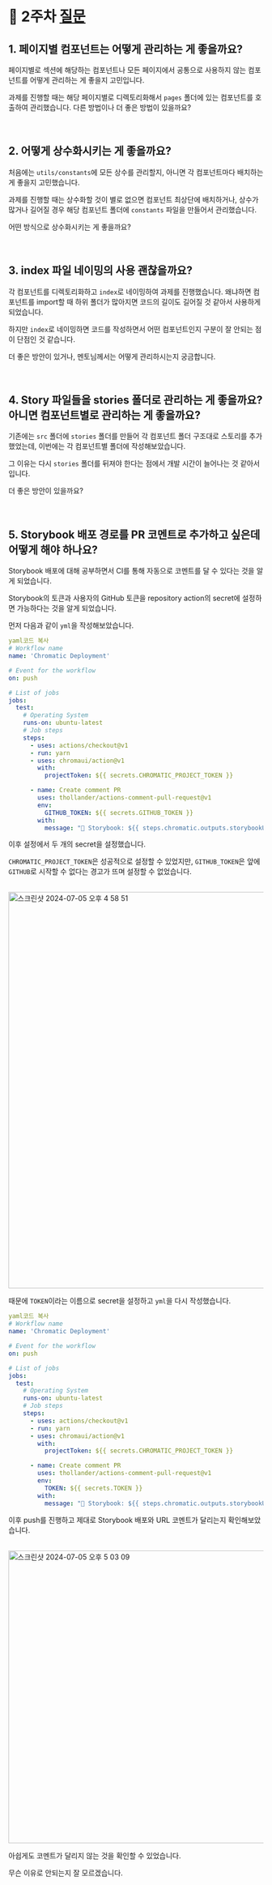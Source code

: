 # 🤔 2주차 [질문](https://kibong.notion.site/23645b1895664279856437d57eda9a83?pvs=4)

## 1. 페이지별 컴포넌트는 어떻게 관리하는 게 좋을까요?

페이지별로 섹션에 해당하는 컴포넌트나 모든 페이지에서 공통으로 사용하지 않는 컴포넌트를 어떻게 관리하는 게 좋을지 고민입니다.

과제를 진행할 때는 해당 페이지별로 디렉토리화해서 `pages` 폴더에 있는 컴포넌트를 호출하여 관리했습니다. 다른 방법이나 더 좋은 방법이 있을까요?

<br />

## 2. 어떻게 상수화시키는 게 좋을까요?

처음에는 `utils/constants`에 모든 상수를 관리할지, 아니면 각 컴포넌트마다 배치하는 게 좋을지 고민했습니다.

과제를 진행할 때는 상수화할 것이 별로 없으면 컴포넌트 최상단에 배치하거나, 상수가 많거나 길어질 경우 해당 컴포넌트 폴더에 `constants` 파일을 만들어서 관리했습니다.

어떤 방식으로 상수화시키는 게 좋을까요?

<br />

## 3. index 파일 네이밍의 사용 괜찮을까요?

각 컴포넌트를 디렉토리화하고 `index`로 네이밍하여 과제를 진행했습니다. 왜냐하면 컴포넌트를 import할 때 하위 폴더가 많아지면 코드의 길이도 길어질 것 같아서 사용하게 되었습니다.

하지만 `index`로 네이밍하면 코드를 작성하면서 어떤 컴포넌트인지 구분이 잘 안되는 점이 단점인 것 같습니다.

더 좋은 방안이 있거나, 멘토님께서는 어떻게 관리하시는지 궁금합니다.

<br />

## 4. Story 파일들을 stories 폴더로 관리하는 게 좋을까요? 아니면 컴포넌트별로 관리하는 게 좋을까요?

기존에는 `src` 폴더에 `stories` 폴더를 만들어 각 컴포넌트 폴더 구조대로 스토리를 추가했었는데, 이번에는 각 컴포넌트별 폴더에 작성해보았습니다.

그 이유는 다시 `stories` 폴더를 뒤져야 한다는 점에서 개발 시간이 늘어나는 것 같아서입니다.

더 좋은 방안이 있을까요?

<br />

## 5. Storybook 배포 경로를 PR 코멘트로 추가하고 싶은데 어떻게 해야 하나요?

Storybook 배포에 대해 공부하면서 CI를 통해 자동으로 코멘트를 달 수 있다는 것을 알게 되었습니다.

Storybook의 토큰과 사용자의 GitHub 토큰을 repository action의 secret에 설정하면 가능하다는 것을 알게 되었습니다.

먼저 다음과 같이 `yml`을 작성해보았습니다.

```yaml
yaml코드 복사
# Workflow name
name: 'Chromatic Deployment'

# Event for the workflow
on: push

# List of jobs
jobs:
  test:
    # Operating System
    runs-on: ubuntu-latest
    # Job steps
    steps:
      - uses: actions/checkout@v1
      - run: yarn
      - uses: chromaui/action@v1
        with:
          projectToken: ${{ secrets.CHROMATIC_PROJECT_TOKEN }}

      - name: Create comment PR
        uses: thollander/actions-comment-pull-request@v1
        env:
          GITHUB_TOKEN: ${{ secrets.GITHUB_TOKEN }}
        with:
          message: "🚀 Storybook: ${{ steps.chromatic.outputs.storybookUrl }}"

```

이후 설정에서 두 개의 secret을 설정했습니다.

`CHROMATIC_PROJECT_TOKEN`은 성공적으로 설정할 수 있었지만, `GITHUB_TOKEN`은 앞에 `GITHUB`로 시작할 수 없다는 경고가 뜨며 설정할 수 없었습니다.

<br />

<img width="783" alt="스크린샷 2024-07-05 오후 4 58 51" src="https://github.com/kang-kibong/kang-kibong/assets/33623123/2fac34f7-9363-42ed-9347-2a9d3c29156b">

<br />


때문에 `TOKEN`이라는 이름으로 secret을 설정하고 `yml`을 다시 작성했습니다.

```yaml
yaml코드 복사
# Workflow name
name: 'Chromatic Deployment'

# Event for the workflow
on: push

# List of jobs
jobs:
  test:
    # Operating System
    runs-on: ubuntu-latest
    # Job steps
    steps:
      - uses: actions/checkout@v1
      - run: yarn
      - uses: chromaui/action@v1
        with:
          projectToken: ${{ secrets.CHROMATIC_PROJECT_TOKEN }}

      - name: Create comment PR
        uses: thollander/actions-comment-pull-request@v1
        env:
          TOKEN: ${{ secrets.TOKEN }}
        with:
          message: "🚀 Storybook: ${{ steps.chromatic.outputs.storybookUrl }}"

```

이후 push를 진행하고 제대로 Storybook 배포와 URL 코멘트가 달리는지 확인해보았습니다.

<br />

<img width="578" alt="스크린샷 2024-07-05 오후 5 03 09" src="https://github.com/kang-kibong/kang-kibong/assets/33623123/436a0789-41f7-4316-b088-a877be70415e">

<br />

아쉽게도 코멘트가 달리지 않는 것을 확인할 수 있었습니다.

무슨 이유로 안되는지 잘 모르겠습니다.
